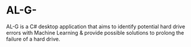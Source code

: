 # AL-G-
AL-G is a C# desktop application that aims to identify potential hard drive errors with Machine Learning &amp; provide possible solutions to prolong the failure of a hard drive.
